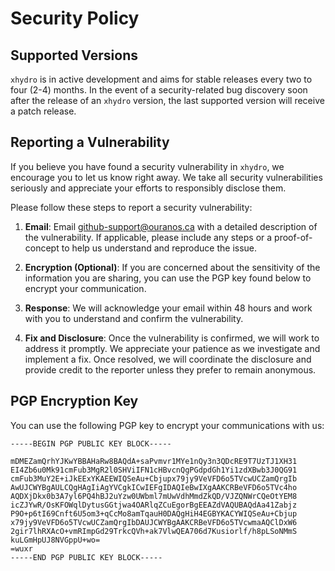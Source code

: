 # Security Policy

## Supported Versions

`xhydro` is in active development and aims for stable releases every two to four (2-4) months. In the event of a security-related bug discovery soon after the release of an `xhydro` version, the last supported version will receive a patch release.

## Reporting a Vulnerability

If you believe you have found a security vulnerability in `xhydro`, we encourage you to let us know right away. We take all security vulnerabilities seriously and appreciate your efforts to responsibly disclose them.

Please follow these steps to report a security vulnerability:

1. **Email**: Email [github-support@ouranos.ca](mailto:github-support@ouranos.ca) with a detailed description of the vulnerability. If applicable, please include any steps or a proof-of-concept to help us understand and reproduce the issue.

1. **Encryption (Optional)**: If you are concerned about the sensitivity of the information you are sharing, you can use the PGP key found below to encrypt your communication.

1. **Response**: We will acknowledge your email within 48 hours and work with you to understand and confirm the vulnerability.

1. **Fix and Disclosure**: Once the vulnerability is confirmed, we will work to address it promptly. We appreciate your patience as we investigate and implement a fix. Once resolved, we will coordinate the disclosure and provide credit to the reporter unless they prefer to remain anonymous.

## PGP Encryption Key

You can use the following PGP key to encrypt your communications with us:

```
-----BEGIN PGP PUBLIC KEY BLOCK-----

mDMEZamQrhYJKwYBBAHaRw8BAQdA+saPvmvr1MYe1nQy3n3QDcRE9T7UzTJ1XH31
EI4Zb6u0Mk91cmFub3MgR2l0SHViIFN1cHBvcnQgPGdpdGh1Yi1zdXBwb3J0QG91
cmFub3MuY2E+iJkEExYKAEEWIQSeAu+Cbjupx79jy9VeVFD6o5TVcwUCZamQrgIb
AwUJCWYBgAULCQgHAgIiAgYVCgkICwIEFgIDAQIeBwIXgAAKCRBeVFD6o5TVc4ho
AQDXjDkx0b3A7yl6PQ4hBJ2uYzw0UWbml7mUwVdhMmdZkQD/VJZQNWrCQeOtYEM8
icZJYwR/OsKFOWqlDytusGGtjwa4OARlqZCuEgorBgEEAZdVAQUBAQdAa41Zabjz
P9O+p6tI69Cnft6U5om3+qCcMo8amTqauH0DAQgHiH4EGBYKACYWIQSeAu+Cbjup
x79jy9VeVFD6o5TVcwUCZamQrgIbDAUJCWYBgAAKCRBeVFD6o5TVcwmaAQClDxW6
2gir7lhRXAcO+vmRImpGd29TrkcQVh+ak7VlwQEA706d7Kusiorlf/h8pLSoNMmS
kuLGmHpUJ8NVGppU+wo=
=wuxr
-----END PGP PUBLIC KEY BLOCK-----
```
